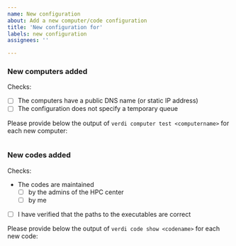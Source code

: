```yaml
---
name: New configuration
about: Add a new computer/code configuration
title: 'New configuration for'
labels: new configuration
assignees: ''

---
```


### New computers added

Checks:
 - [ ] The computers have a public DNS name (or static IP address)
 - [ ] The configuration does not specify a temporary queue

Please provide below the output of `verdi computer test <computername>` for each new computer:

```
```

### New codes added

Checks:
 - The codes are maintained
   - [ ] by the admins of the HPC center
   - [ ] by me
 - [ ] I have verified that the paths to the executables are correct

Please provide below the output of `verdi code show <codename>` for each new code:

```
```

